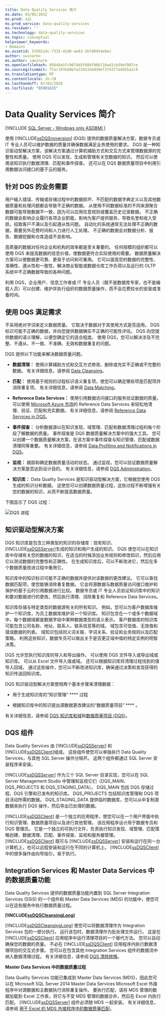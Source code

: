 ```yaml
---
title: Data Quality Services 简介
ms.date: 03/05/2012
ms.prod: sql
ms.prod_service: data-quality-services
ms.reviewer: ''
ms.technology: data-quality-services
ms.topic: conceptual
helpviewer_keywords:
- Domains
ms.assetid: 5350214c-7333-41d0-ae83-1b7d8454ebec
author: swinarko
ms.author: sawinark
ms.openlocfilehash: 0564da5fc907db5f684f96b716ad1cb39ef007ce
ms.sourcegitcommit: f7ac1976d4bfa224332edd9ef2f4377a4d55a2c9
ms.translationtype: MT
ms.contentlocale: zh-CN
ms.lasthandoff: 07/02/2020
ms.locfileid: "85901615"
---
```

# <a name="introduction-to-data-quality-services"></a>Data Quality Services 简介

[!INCLUDE [SQL Server - Windows only ASDBMI  ](../includes/applies-to-version/sqlserver.md)]

  使用 [!INCLUDE[ssDQSnoversion](../includes/ssdqsnoversion-md.md)] (DQS) 提供的数据质量解决方案，数据专员或 IT 专业人员可以维护数据的质量并确保数据满足业务使用的要求。 DQS 是一种知识驱动型解决方案，该解决方案通过计算机辅助方式和交互方式来管理数据源的完整性和质量。 使用 DQS 可以发现、生成和管理有关您数据的知识。 然后可以使用该知识执行数据清理、匹配和事件探查。 还可以在 DQS 数据质量项目中利用引用数据访问接口的基于云的服务。  
  
##  <a name="the-business-need-for-dqs"></a><a name="BusinessNeed"></a> 针对 DQS 的业务需要  
 用户输入错误、传输或存储过程中的数据损坏、不匹配的数据字典定义以及其他数据质量和处理问题都会导致不正确的数据。 从使用不同数据标准的不同来源聚合数据可能导致数据不一致，因为可以应用任意规则或覆盖历史记录数据。 不正确的数据会影响企业履行各项企业职能，影响为客户提供服务，导致名誉和收入受损，招致客户不满以及引起遵从性问题。 自动化的系统通常无法处理不正确的数据，需要另外花费时间和人力进行人工处理。 不正确的数据会对数据分析、报告、数据挖掘和仓库造成不良影响。  
  
 高质量的数据对任何企业和机构的效率都是至关重要的。 任何规模的组织都可以使用 DQS 来提高数据的信息价值，使数据更符合实际使用的需要。 数据质量解决方案可以使数据更可靠、更易于访问和可重用。 它可以提高您的数据的完整性、准确性、遵从性和一致性，解决商业智能或数据仓库工作负荷以及运行的 OLTP 系统中不正确数据导致的各种问题。  
  
 利用 DQS，企业用户、信息工作者或 IT 专业人员（既不是数据库专家，也不是编程人员）可以创建、维护并执行组织的数据质量操作，而不会花费较长的安装或准备时间。  
  
##  <a name="answering-that-need-with-dqs"></a><a name="Answer"></a>使用 DQS 满足需求  
 不采用绝对字词来定义数据质量。 它取决于数据对于其使用方式是否适用。 DQS 标识可能不正确的数据，并向您提供数据确实不正确的可能性评估。 DQS 向您提供数据的语义理解，以便您确定它的适合程度。 使用 DQS，您可以解决涉及不完整、不遵从、不一致、不准确、无效和数据重复的问题。  
  
 DQS 提供以下功能来解决数据质量问题。  
  
-   **数据清理：** 使用计算辅助方式和交互方式修改、删除或充实不正确或不完整的数据。 有关详细信息，请参阅 [Data Cleansing](../data-quality-services/data-cleansing.md)。  
  
-   **匹配：** 使用基于规则的过程标识语义重复项，使您可以确定哪些项是匹配项并消除重复项。 有关详细信息，请参阅 [Data Matching](../data-quality-services/data-matching.md)。  
  
-   **Reference Data Services：** 使用引用数据访问接口的服务验证数据的质量。 可以使用 [Microsoft Azure 市场](https://azure.microsoft.com/marketplace/)的 Reference Data Services 来轻松地清理、验证、匹配和充实数据。 有关详细信息，请参阅 [Reference Data Services in DQS](../data-quality-services/reference-data-services-in-dqs.md)。  
  
-   **事件探查：** 分析数据源以在知识发现、域管理、匹配和数据清理过程的每个阶段了解数据的质量。 事件探查是 DQS 数据质量解决方案中的强大工具。 您可以创建一个数据质量解决方案，在该方案中事件探查与知识管理、匹配或数据清理同等重要。 有关详细信息，请参阅 [Data Profiling and Notifications in DQS](../data-quality-services/data-profiling-and-notifications-in-dqs.md)。  
  
-   **监视：** 跟踪和确定数据质量活动的状态。 通过监视，您可以验证数据质量解决方案是否达到设计目的。 有关详细信息，请参阅 [DQS Administration](../data-quality-services/dqs-administration.md)。  
  
-   **知识库：** Data Quality Services 是知识驱动型解决方案，它根据您使用 DQS 生成的知识分析数据。 这使您可以创建数据质量过程，这些过程不断增强有关您的数据的知识，从而不断提高数据质量。  
  
 下图显示了 DQS 过程：  
  
 ![DQS 进程](../data-quality-services/media/dqs-process.gif "DQS 进程")  
  
##  <a name="a-knowledge-driven-solution"></a><a name="KnowledgeDrivenSolution"></a> 知识驱动型解决方案  
 DQS 知识库是包含三种类型的知识的存储库：现有知识、 [!INCLUDE[ssDQSServer](../includes/ssdqsserver-md.md)]生成的知识和用户生成的知识。 DQS 使您可以在知识库中存储有关您的数据的知识，在适当的时候添加业务规则和修改知识，然后应用它以测试数据的完整性和正确性。 在生成知识库后，可以不断改进它，然后在多个数据质量改进过程中重用它。  
  
 知识库中的知识标识可能不正确的数据并提供对该数据的更改建议。 它可以查找数据匹配项，使您能够消除重复数据。 它会将源数据与数据质量访问接口维护和保护的基于云的引用数据进行比较。 数据专员或 IT 专业人员验证知识库中的知识和要对数据进行的更改，然后执行清理、消除重复和 Reference Data Services。  
  
 知识库存储与特定类型的数据源有关的所有知识。 例如，您可以为客户数据库维护一个知识库，为员工数据库维护另一个知识库。 知识包含在一个或多个数据域中，每个数据域都是数据字段中某种数据类型的语义表示。 客户数据库的知识库可能包含公司名称、地址、联系人、联系信息等的域。 域包含可信值、无效值和错误数据的列表。 域知识包括同义词关联、字词关系、验证和业务规则以及匹配策略。 利用这些知识，数据专员可以做出关于是否更正域中值的特定实例的明智决策。  
  
 DQS 允许您执行知识库的导入和导出操作。 可以使用 DQS 文件导入或导出域或知识库。 可以从 Excel 文件导入值或域。 还可以根据知识库将清理过程找到的值导入回域。 通过这些操作，您可以不断改进知识库，确保通过决策和发现获得的知识传送回知识库。  
  
 DQS 知识驱动型解决方案使用两个基本步骤来清理数据：  
  
-   用于生成知识库的“知识管理” **** 过程  
  
-   根据知识库中的知识提出源数据更改建议的“数据质量项目” **** 。  
  
 有关详细信息，请参阅 [DQS 知识库和域](../data-quality-services/dqs-knowledge-bases-and-domains.md)和[数据质量项目 (DQS)](../data-quality-services/data-quality-projects-dqs.md)。  
  
##  <a name="dqs-components"></a><a name="Components"></a> DQS 组件  
 Data Quality Services 由 [!INCLUDE[ssDQSServer](../includes/ssdqsserver-md.md)] 和 [!INCLUDE[ssDQSClient](../includes/ssdqsclient-md.md)]组成。 这些组件使您可以单独执行 Data Quality Services，与其他 SQL Server 操作分隔开。 这两个组件都通过 SQL Server 安装程序来安装。  
  
 [!INCLUDE[ssDQSServer](../includes/ssdqsserver-md.md)] 作为三个 SQL Server 目录实现，您可以在 SQL Server Management Studio 中管理和监视它们（DQS_MAIN、DQS_PROJECTS 和 DQS_STAGING_DATA）。 DQS_MAIN 包括 DQS 存储过程、DQS 引擎和已发布的知识库。 DQS_PROJECTS 包括知识库管理和 DQS 项目活动所需的数据。 DQS_STAGING_DATA 提供临时数据库，您可以从中复制源数据来执行 DQS 操作，然后导出已处理的数据。  
  
 [!INCLUDE[ssDQSClient](../includes/ssdqsclient-md.md)] 是一个独立的应用程序，使您可以在一个用户界面中执行知识管理、数据质量项目以及进行其他管理。 该应用程序设计用于数据专员和 DQS 管理员。 它是一个独立的可执行文件，负责执行知识发现、域管理、匹配策略创建、数据清理、匹配、事件探查、监视和服务器管理。 [!INCLUDE[ssDQSClient](../includes/ssdqsclient-md.md)] 既可与 [!INCLUDE[ssDQSServer](../includes/ssdqsserver-md.md)] 安装和运行在同一台计算机上，也可以远程安装和运行在不同的计算机上。 [!INCLUDE[ssDQSClient](../includes/ssdqsclient-md.md)] 中的很多操作由向导指引，易于执行。  
  
##  <a name="data-quality-functionality-in-integration-services-and-master-data-services"></a><a name="Processes"></a>Integration Services 和 Master Data Services 中的数据质量功能  
 Data Quality Services 提供的数据质量功能内置到 SQL Server Integration Services (SSIS) 的一个组件和 Master Data Services (MDS) 的功能中，使您可以在这些服务中执行数据质量过程。  
  
 **[!INCLUDE[ssDQSCleansingLong](../includes/ssdqscleansinglong-md.md)]**  
  
 [!INCLUDE[ssDQSCleansingLong](../includes/ssdqscleansinglong-md.md)] 使您可以将数据清理作为 Integration Services 包的一部分执行。 运行该包时，数据清理作为批处理文件运行。 这是在 [!INCLUDE[ssDQSClient](../includes/ssdqsclient-md.md)] 应用程序中运行清理项目的一个替代方法。 您可以自动确保您的数据的质量。 不必在 [!INCLUDE[ssDQSClient](../includes/ssdqsclient-md.md)] 应用程序内执行数据清理项目的交互式步骤。 您可以在包含其他 Integration Services 组件的数据流中纳入数据清理过程。 有关详细信息，请参阅 [DQS 清除转换](../integration-services/data-flow/transformations/dqs-cleansing-transformation.md)。  
  
 **Master Data Services 中的数据质量过程**  
  
 Data Quality Services 功能已集成到 Master Data Services (MDS)，因此您可以在 Microsoft SQL Server 2014 Master Data Services Microsoft Excel 外接程序中对源数据和主数据执行消除重复操作。 要执行匹配，请将 MDS 管理的数据加载到 Excel 工作表，将它与不受 MDS 管理的数据合并，然后在 Excel 内执行匹配。 [!INCLUDE[ssDQSServer](../includes/ssdqsserver-md.md)] 组件必须随 MDS 一起安装。 有关详细信息，请参阅  [用于 Excel 的 MDS 外接程序中的数据质量匹配](../master-data-services/microsoft-excel-add-in/data-quality-matching-in-the-mds-add-in-for-excel.md)。  
  
  
